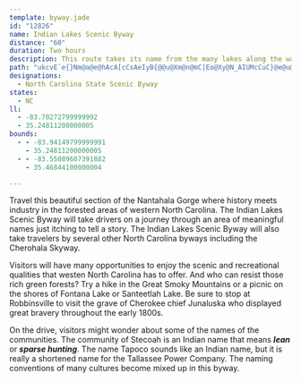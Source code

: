 ```yaml
---
template: byway.jade
id: "12826"
name: Indian Lakes Scenic Byway
distance: "60"
duration: Two hours
description: This route takes its name from the many lakes along the way with Indian names.
path: "ukcvE`e{}Nm@a@e@hAcA[cCsAeIyB{@@u@Xm@n@mC|Eo@Xy@N_AIUMcCuC}@e@u@KqCLoASk@g@]w@Km@S_E[_A]i@mHyFa^mWwA]sDHiAUi@e@yBsDs@q@s@UgHi@q@S}@m@iBwB}CuAeBmBm@_@}@SyHQiAd@y@~@_@dACr@BdArCvOd@rBhAjCl@x@vGnFx@~A^`BlIphARrE?hGiAp_@]fDu@dDwA`DiQbWoAdCyBxFoAbCiArAmD|BoAnAo@jBOxBVxBVj@dAlA~@f@vBL~Ng@jAJvAZtA|@r@x@dA`C\\~AH~ACrB[xBq@`BeAvAs@l@}I~F_BhBsArCo@pCYzB]~EKhEDvFR`F^~Dh@fCzBxE|L~R~@hC^|B@hBKhBUjAi@dBcAzAuAjAcBp@sDr@gBh@eBbAw@x@o@~@i@dAaNp\\s@rAsAlAm^nU{C|AcCjBoAp@_Cr@_KpAuAx@iAnAeMjZ}B~GmJze@cDxNeHv^iEbSgAfDu@fBmBrC_CxBoBrAcDtAyMpEmCd@iBFmCGaN}BgKcAwB@wDXiEv@iCz@mBbA_ElCcB|A}QhSiCbBaHxCgLtEiBf@aBViFDcF_A}AMmBFuBp@sA~@}EnFeLrOs@fAe@zAOpARlMa@lCg@tAy@rAcB~AaCjAiDr@oC?kZkCoBAwCl@wHnEyAh@}BXqISiCFcCl@iAr@yBdC_AdBm@fBc@`DKpC?rGJhGh@lL~@hLArBIjAc@pBa@lAy@zAaBjBoAr@mGxBiAx@eBrDm@~@sAnA_Ab@eATcAHiC_@yA}@{DsDcBi@kAKmAFyAb@yAz@cC`CiAvAcBzCiAxCu@pCs@`FwBr\\eA`K}@`DeA~A_Av@_Bl@mCJwBs@eAs@s@w@eAgCY}BC{BRmGUuC_@qAc@_AcAmAu@g@gCs@_BCw@JoCpA}AbAiDbDiB`Cu@xAc@`Bo@dFy@lCyAlB}DlCo@p@mA`CYjAKlA?tBTpBvBzLTlDNvOZ~E`AnIvIt^n@nECvBe@lCcDfIiAfFo@rBi@~@o@t@wA|@{A^}A@{H_@y@DsAXu@\\eAx@uLnKyCp@aA?_AO{Ai@y@o@cA{Ac@eA_@uBY_I[aCs@qCyA{C}BaCoBiAy@UwE]aDPeBXsC~@iAx@_Br@gCx@}Bd@{ACcBSwBGoBJeATcAj@}BjBmDnEy@p@y@^iBD}GmBsAEu@Fy\\lKuAt@i@v@Uv@M`BDfAP`AxAhFdBfFRhAJ|BAlAm@bFo@hCYhCDhBv@vCJ~@CbA_@xA{@~@yBbAiAxAa@dAA\\Yf@Ef@gAxBiIpHcCrC}BhE}ArEe@r@u@l@aBd@oDXiB^eNdDeF~Au@d@yAtA}BxAiDpDm@TkAN_BCiLa@iBXgD~@eBZmH_@gA?uAXmAp@u@lA}EbL}ApE{@`DiAjCuJlCsB~@cAx@y@rAoAfDIjCL`ATr@bB|CxAbArFxCr@p@r@dBPrAEtBYx@cFxGsDnIaCvCu@f@mAR{AA_Lk@}BJaB^gBx@_CxBcBz@oAXi@v@i@`BqAfLa@dCUr@wAhBi@^gI|CoCzAcD|CsClEsA`Do@fCYlBmA`OItCHx@R~AbAfENbADhCOvCiAnGm@xA{@fAaDjCcA~AUz@e@dFSrIh@`FXlEHrCIrGi@`Co@jAwBlBoCl@wEj@_AZ_BhBcDzA{Be@iAV{@r@_BjBaDnEcGfEgBj@yE`Ai@k@Ic@Hw@pEyIJi@B}Ad@{BEk@WsAKgIUy@sCgGqAyGqAiBSe@B]x@_BP{@LyCOw@Wc@u@k@_BkB_@{@cDyE{DgEiAyAmBwAkCaAyAeCmCgDqCkBoBo@s@Ek@Oy@{@wA_A[SyAYe@?m@ZiAlCUVi@G{DwFqBMiAg@IYMkBQg@]k@eAmASC_@JaHvDO?YQQkA]s@[WmAUJ}@l@a@xBG^QvAqBPa@?m@K]_Am@gB[u@o@gGcKyBmCi@sBXeEi@sCXmC?aAMW[MmAKo@]_@[De@n@{A|@iANi@Do@UuKDy@N[bA}@bAiDhBsEjAsBVeAjAgD?q@QsAs@mB}@mAOkA`CqAZoBb@e@hBe@rBuBh@_A|BaJv@kFh@mA`Ay@FaAu@yF_ByGUuD}@sGNyBEk@}AmE_@y@o@u@CWAy@pA{BHeA?kHKsCs@aGYaA[_@s@[eAQ}@_@oBaCWkABgBOY}AqA[q@MuAlBFhB|@zDfCjADlBZr@g@Ne@HaCnBqEhAoG~@mClDqC|@oGt@mBb@q@hDaEb@y@hAaEp@sAhB}B`@{@xBeBh@KrB{@jA}AXk@b@a@bDmBhBgBd@Wh@GlE@~@OlAC|AD~AEhGaA\\KhC_Bh@_A^eBK}CYeC_BsH}AoFo@cDYoCIsEKmAiAaESwAi@_CgB_CQm@s@aF[{COq@IeCYo@Eu@@cKE{COcBi@oB_AaGO}AiA_EEoADgCNkBr@yAZaBl@kHh@uBVDjBfAn@Ln@KrB_ArCmBt@o@rBkCt@_BVuACqAo@uHe@qBsAuCmA}A_C}BgAcBq@{COwACaDb@sEz@iPn@mDv@{BHw@CuAoAwFMuCVsIxAcNOw@CuAHo@fKkLh@S|@FdAd@R^lDxDjDnEVdACx@Or@u@xAOr@Dp@Td@bA`@z@FpEs@n@Bx@FfAd@zA~Bv@x@d@x@vD`Dp@~@v@rBn@`A`IxJtAQxAeA|@[tASLRtAWvAu@h@e@z@_BNs@rAyNx@cFxAiLn@_DD}@LY?oCm@wBByANgAC{BKc@i@k@u@]s@CcBd@[Cy@o@s@_BU_@c@Sc@DcAx@W?c@Yi@kAi@Ki@JOEiAgBOK_AMMQ?s@l@kCEa@S]yAuAIg@Le@dAkAJq@U[eAQSS[eA?_ASeAo@sAsAmBUaACkAJaB`AqCHuAc@gEEyFOqAIuB^}@HmITuEIuEO_B?}@Y{DA{B`@_DvCmEt@}BRwBDoBKwIT}Dr@{F?uAOmDPeA^s@|@k@^EtAE~FL~BMh@SXY^_B@y@Ky@eBuEGs@F}@~@oFH_CYmESyAu@kCGy@RaFU{HDm@XeBhAyD?aBi@yDCm@R}ARm@hBsB~@e@dAKl@NbAn@vJ`KlAVh@Ed@S~ByBr@_@lAWtAy@Xa@TmABk@OeAs@sA}BkCYg@yDwPOyCBeBNmBTsATg@|@eAt@KlAVj@f@lBdDt@b@|@HhA]RUZs@bAqDj@w@^ObAElAJrEfBvBf@~AJ|A?tAQbBu@lByBp@}AL{@WeFB{ARaAd@eAb@yADkBSyAiBuCUo@JgAAu@N}Am@cEE}@XsAnAuDL_BIyAyAmB}Bq@u@e@s@y@e@gAWqAAuAj@eDr@aC?eAEm@iAyC_@qBOgBYqA}E}Ii@yBCeANsCr@{AbE_FRyA?gBj@sCvDgGReBMkCi@oAaAyA]eA[mEYkAm@y@uBgB}@mB?wAXeAZi@nIkIh@a@n@Sr@Ip@JfAf@PVlBx@NGlALjAKr@S|AkAb@u@j@eBRgE^eBJkCUwERkAh@_An@s@rDqBh@Mx@Ax@`@^`@Xj@x@rCZj@b@d@bARdAE`HyAr@G`LcC~@a@nAeBh@{ANqAEiGDqAb@eBZg@fA_Ax@YlFa@nAc@hBeATg@fCyB|E{BfDiAdB}@bCqDTyBFiHZmA~@oAv@Mt@BdAn@pBpClEnHx@r@hBl@`@MhIy@nB?hARn@X`IdFlBp@z@DxAK`JsApBC|Fd@|DvBt@Fh@CdJiBpAqA`CyFnAmArGy@pAm@n@k@dB{B~AqA~KiFbAcA~CmEb@[zIeA~DEjEJbCWjA[|BkArBsBt@mAhA{CReARmC?eCgAu\\NoFbAsDb@aAnAsBxDaF|@}Ad@gBVmBD}C}Ag_Ak@kXWeCo@yBmKwTiAyCYsAOsA?eDTyBlAaFDeA?gCOaDiAyEi@mAo@_AsA}AmIoFwAgAmAwAsJ{OiBoD]QqFgJwNiS}H}JgCkCwIsHqByBsJwNaGgIiFaIwCkGwFyPoBeE}FaK}@kCo@{Ce@aFGaBUwc@_@mCmBuFQkA]gCE_Db@gD^yAd@cA|DsElAuB^gAXyAbFu]X{D@yGUwDcAyJQgHP{Fr@wGtAcGhAaDlAkC~BuDhA_C`@_B`@kCHuAEiBYaCyAmFYaBBmEh@mGCsC[sC}DcRm@wDIoBHkDx@uDr@eBhc@ml@j@m@lByAtBk@pEe@pDObF?lBi@~As@|BiBhAqBdBaEvB_CrCmArEe@`KYlF_@lBEzAm@fDaCbByArAsCn@kCR_CJ_De@}L_Bwf@ImDEaGf@wC~@cBdGoFlOcI^BpB}AzDuBZq@f@?lCmDlBwDdB_GBcAHyBDkADaA"
designations: 
  - North Carolina State Scenic Byway
states: 
  - NC
ll: 
  - -83.70272799999992
  - 35.24811200000005
bounds: 
  - - -83.94149799999991
    - 35.24811200000005
  - - -83.55089607391882
    - 35.46844100000004

---
```


Travel this beautiful section of the Nantahala Gorge where history meets industry in the forested areas of western North Carolina. The Indian Lakes Scenic Byway will take drivers on a journey through an area of meaningful names just itching to tell a story. The Indian Lakes Scenic Byway will also take travelers by
several other North Carolina byways including the Cherohala Skyway.  
  
Visitors will have many opportunities to enjoy the scenic and recreational qualities that westen North Carolina has to offer. And who can resist those rich green forests? Try a hike in the Great Smoky Mountains or a picnic on the shores of Fontana Lake or Santeetlah Lake. Be sure to stop at Robbinsville to visit the grave
of Cherokee chief Junaluska who displayed great bravery throughout the early 1800s.  
  
On the drive, visitors might wonder about some of the names of the communities. The community of Stecoah is an Indian name that means _**lean**_ or _**sparse hunting**_. The name Tapoco sounds like an Indian name, but it is really a shortened name for the Tallassee Power Company. The naming conventions of many
cultures become mixed up in this byway. 